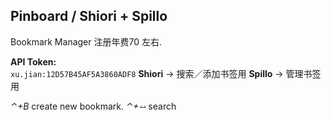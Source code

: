 ## Pinboard / Shiori + Spillo
 Bookmark Manager  注册年费70 左右.

**API Token:** 	
`xu.jian:12D57B45AF5A3860ADF8`
**Shiori** → 搜索／添加书签用
**Spillo** → 管理书签用


*⌃+B*   create new bookmark.
*⌃+⥎* search 









